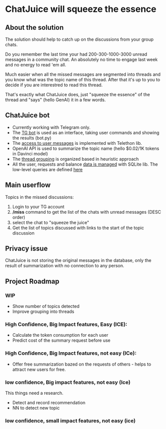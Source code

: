 # ChatJuice will squeeze the essence

## About the solution

The solution should help to catch up on the discussions from your group chats. 

Do you remember the last time your had 200-300-1000-3000 unread messages in a community chat. An absolutely no time to engage last week and no energy to read 'em all. 

Much easier when all the missed messages are segmented into threads and you know what was the topic name of this thread. 
After that it's up to you to decide if you are interestred to read this thread. 

That's exactly what ChatJuice does, just "squeeze the essence" of the thread and "says" (hello GenAI) it in a few words. 

## ChatJuice bot

* Currently working with Telegram only.
* The [TG bot](bot.py) is used as an interface, taking user commands and showing the results (bot.py)
* The [access to user messages](connect.py) is implemented with Telethon lib.
* OpenAI API is used to summarize the topic name (hello $0.02/1K tokens in Davinci model)
* The [thread grouping](topic_sense.py) is organized based in heuristic approach 
* All the user, requests and balance [data is managed](dataflow.py) with SQLite lib. The low-level queries are defined [here](db.py)


## Main userflow

Topics in the missed discussions:
1) Login to your TG account  
2) **/miss** command to get the list of the chats with unread messages (DESC order)
3) select the chat to "squeeze the juice"
4) Get the list of topics discussed with links to the start of the topic discussion

## Privacy issue

ChatJuice is not storing the original messages in the database, only the result of summarization with no connection to any person.

## Project Roadmap
### WIP
* Show number of topics detected
* Improve grouping into threads


### High Confidence, Big Impact features, Easy (ICE):
* Calculate the token consumption for each user
* Predict cost of the summary request before use

### High Confidence, Big Impact features, not easy (ICe):
* Offer free summarization bazed on the requests of others - helps to attract new users for free.

### low confidence, Big impact features, not easy (Ice)
This things need a research.
* Detect and record recommendation 
* NN to detect new topic


### low confidence, small impact features, not easy (ice)




